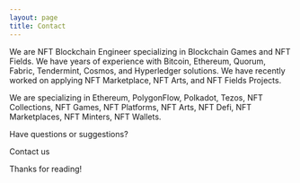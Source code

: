 ```yaml
---
layout: page
title: Contact
---
```


<p class="message">
  We are NFT Blockchain Engineer specializing in Blockchain Games and NFT Fields. We have years of experience with Bitcoin, Ethereum, Quorum, Fabric, Tendermint, Cosmos, and Hyperledger solutions. We have recently worked on applying NFT Marketplace, NFT Arts, and NFT Fields Projects.
</p>

We are specializing in Ethereum, PolygonFlow, Polkadot, Tezos, NFT Collections, NFT Games, NFT Platforms, NFT Arts, NFT Defi, NFT Marketplaces, NFT Minters, NFT Wallets.

Have questions or suggestions? 

Contact us 

Thanks for reading!